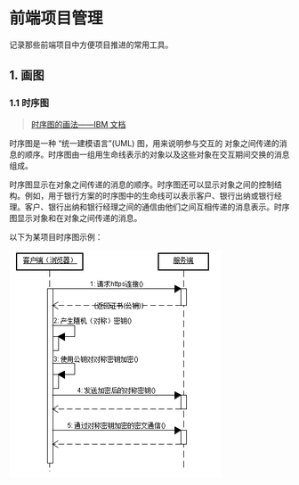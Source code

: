 # 前端项目管理

记录那些前端项目中方便项目推进的常用工具。

## 1. 画图
### 1.1 时序图
> [时序图的画法——IBM 文档](https://www.ibm.com/docs/zh/rational-soft-arch/9.6.1?topic=diagrams-sequence)

时序图是一种 “统一建模语言”(UML) 图，用来说明参与交互的 对象之间传递的消息的顺序。时序图由一组用生命线表示的对象以及这些对象在交互期间交换的消息组成。

时序图显示在对象之间传递的消息的顺序。时序图还可以显示对象之间的控制结构。例如，用于银行方案的时序图中的生命线可以表示客户、银行出纳或银行经理。客户、银行出纳和银行经理之间的通信由他们之间互相传递的消息表示。时序图显示对象和在对象之间传递的消息。

以下为某项目时序图示例：

![](./imgs/时序图示例.png)
